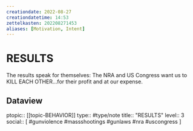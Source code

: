 ```yaml
---
creationdate: 2022-08-27
creationdatetime: 14:53
zettelkasten: 202208271453
aliases: [Motivation, Intent]
---
```

# RESULTS
The results speak for themselves: The NRA and US Congress want us to KILL EACH OTHER…for their profit and at our expense.

## Dataview
ptopic:: [[topic-BEHAVIOR]]
type:: #type/note
title:: "RESULTS"
level:: 3
social:: [ #gunviolence #massshootings #gunlaws #nra #uscongress ]